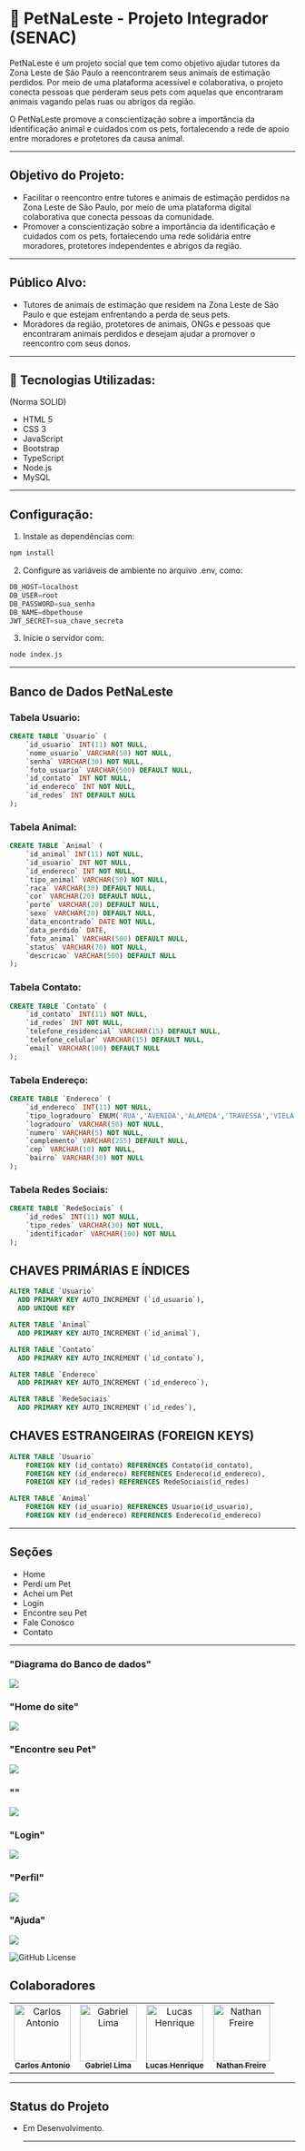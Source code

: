 # 🐶 PetNaLeste - Projeto Integrador (SENAC)
PetNaLeste é um projeto social que tem como objetivo ajudar tutores da Zona Leste de São Paulo a reencontrarem seus animais de estimação perdidos. Por meio de uma plataforma acessível e colaborativa, o projeto conecta pessoas que perderam seus pets com aquelas que encontraram animais vagando pelas ruas ou abrigos da região.

O PetNaLeste promove a conscientização sobre a importância da identificação animal e cuidados com os pets, fortalecendo a rede de apoio entre moradores e protetores da causa animal.

---

## Objetivo do Projeto:

- Facilitar o reencontro entre tutores e animais de estimação perdidos na Zona Leste de São Paulo, por meio de uma plataforma digital colaborativa que conecta pessoas da comunidade.
- Promover a conscientização sobre a importância da identificação e cuidados com os pets, fortalecendo uma rede solidária entre moradores, protetores independentes e abrigos da região.

---

## Público Alvo:

- Tutores de animais de estimação que residem na Zona Leste de São Paulo e que estejam enfrentando a perda de seus pets.
- Moradores da região, protetores de animais, ONGs e pessoas que encontraram animais perdidos e desejam ajudar a promover o reencontro com seus donos.

---

## 🚀 Tecnologias Utilizadas:
(Norma SOLID)
- HTML 5
- CSS 3
- JavaScript
- Bootstrap
- TypeScript
- Node.js
- MySQL

---

## Configuração:

1. Instale as dependências com:

```bash 
npm install
```

2. Configure as variáveis de ambiente no arquivo .env, como:

```sql
DB_HOST=localhost
DB_USER=root
DB_PASSWORD=sua_senha
DB_NAME=dbpethouse
JWT_SECRET=sua_chave_secreta
```

3. Inicie o servidor com:

```bash 
node index.js
```

---

## Banco de Dados PetNaLeste

### Tabela Usuario:

```sql
CREATE TABLE `Usuario` (
    `id_usuario` INT(11) NOT NULL,
    `nome_usuario` VARCHAR(50) NOT NULL,
    `senha` VARCHAR(30) NOT NULL,
    `foto_usuario` VARCHAR(500) DEFAULT NULL,
    `id_contato` INT NOT NULL,
    `id_endereco` INT NOT NULL,
    `id_redes` INT DEFAULT NULL
);
```

### Tabela Animal:

```sql
CREATE TABLE `Animal` (
    `id_animal` INT(11) NOT NULL,
    `id_usuario` INT NOT NULL,
    `id_endereco` INT NOT NULL,
    `tipo_animal` VARCHAR(50) NOT NULL,
    `raca` VARCHAR(30) DEFAULT NULL,
    `cor` VARCHAR(20) DEFAULT NULL,
    `porte` VARCHAR(20) DEFAULT NULL,
    `sexo` VARCHAR(20) DEFAULT NULL,
    `data_encontrado` DATE NOT NULL,
    `data_perdido` DATE,
    `foto_animal` VARCHAR(500) DEFAULT NULL,
    `status` VARCHAR(70) NOT NULL,
    `descricao` VARCHAR(500) DEFAULT NULL
);
```

### Tabela Contato:

```sql
CREATE TABLE `Contato` (
    `id_contato` INT(11) NOT NULL,
    `id_redes` INT NOT NULL,
    `telefone_residencial` VARCHAR(15) DEFAULT NULL,
    `telefone_celular` VARCHAR(15) DEFAULT NULL,
    `email` VARCHAR(100) DEFAULT NULL
);
```

### Tabela Endereço:

```sql
CREATE TABLE `Endereco` (
    `id_endereco` INT(11) NOT NULL,
    `tipo_logradouro` ENUM('RUA','AVENIDA','ALAMEDA','TRAVESSA','VIELA','ESTRADA','RODOVIA') NOT NULL,
    `logradouro` VARCHAR(50) NOT NULL,
    `numero` VARCHAR(5) NOT NULL,
    `complemento` VARCHAR(255) DEFAULT NULL,
    `cep` VARCHAR(10) NOT NULL,
    `bairro` VARCHAR(30) NOT NULL
);
```

### Tabela Redes Sociais:

```sql 
CREATE TABLE `RedeSociais` (
    `id_redes` INT(11) NOT NULL,
    `tipo_redes` VARCHAR(30) NOT NULL,
    `identificador` VARCHAR(100) NOT NULL
);
```

## CHAVES PRIMÁRIAS E ÍNDICES

```sql
ALTER TABLE `Usuario`
  ADD PRIMARY KEY AUTO_INCREMENT (`id_usuario`),
  ADD UNIQUE KEY
```

```sql
ALTER TABLE `Animal`
  ADD PRIMARY KEY AUTO_INCREMENT (`id_animal`),
```

```sql
ALTER TABLE `Contato`
  ADD PRIMARY KEY AUTO_INCREMENT (`id_contato`),
```

```sql
ALTER TABLE `Endereco`
  ADD PRIMARY KEY AUTO_INCREMENT (`id_endereco`),
```

```sql
ALTER TABLE `RedeSociais`
  ADD PRIMARY KEY AUTO_INCREMENT (`id_redes`),
```

## CHAVES ESTRANGEIRAS (FOREIGN KEYS)

```sql
ALTER TABLE `Usuario`
    FOREIGN KEY (id_contato) REFERENCES Contato(id_contato),
    FOREIGN KEY (id_endereco) REFERENCES Endereco(id_endereco),
    FOREIGN KEY (id_redes) REFERENCES RedeSociais(id_redes)
```

```sql
ALTER TABLE `Animal`
    FOREIGN KEY (id_usuario) REFERENCES Usuario(id_usuario),
    FOREIGN KEY (id_endereco) REFERENCES Endereco(id_endereco)
```

---

## Seções 

- Home
- Perdi um Pet
- Achei um Pet
- Login
- Encontre seu Pet
- Fale Conosco
- Contato

---

### "Diagrama do Banco de dados"
![](Front-and/img/Diagrama-Banco.png)
### "Home do site"
![](Front-and/img/img_home.png)
### "Encontre seu Pet"
![](Front-and/img/img_encontreSeuPet.png)
### ""
![](src/public/img/.png)
### "Login"
![](Front-and/img/img_login.png)
### "Perfil"
![](Front-and/img/img_perfil.png)
### "Ajuda"
![](Front-and/img/img_ajuda.png)

![GitHub License](https://img.shields.io/github/license/nathanfreire/PetNaLeste)

## Colaboradores

<table>
  <tr>
    <td align="center">
      <a href="https://www.linkedin.com/in/carlosabcj/" target="_blank">
        <img src="Front-and/img/foto1git.jpg" width="100px;" alt="Carlos Antonio"/><br>
        <sub><b>Carlos Antonio</b></sub>
      </a>
    </td>
    <td align="center">
      <a href="https://www.linkedin.com/in/gabriel-lima-a078182b3/" target="_blank">
        <img src="Front-and/img/foto2git.jpg" width="100px;" alt="Gabriel Lima"/><br>
        <sub><b>Gabriel Lima</b></sub>
      </a>
    </td>
    <td align="center">
      <a href="https://www.linkedin.com/in/lucas-henrique-0148422b2/" target="_blank">
        <img src="Front-and/img/foto3git.jpg" width="100px;" alt="Lucas Henrique"/><br>
        <sub><b>Lucas Henrique</b></sub>
      </a>
    </td>
    <td align="center">
      <a href="https://www.linkedin.com/in/nathan-furukawa/" target="_blank">
        <img src="Front-and/img/foto4git.jpg" width="100px;" alt="Nathan Freire"/><br>
        <sub><b>Nathan Freire</b></sub>
      </a>
    </td>
  </tr>
</table>


---

## Status do Projeto

- Em Desenvolvimento.

  ---

